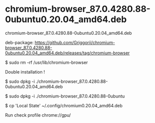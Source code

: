 # chromium-browser_87.0.4280.88-0ubuntu0.20.04_amd64.deb
chromium-browser_87.0.4280.88-0ubuntu0.20.04_amd64.deb

deb-package: https://github.com/Griggorii/chromium-browser_87.0.4280.88-0ubuntu0.20.04_amd64.deb/releases/tag/chromium-browser

$ sudo rm -rf /usr/lib/chromium-browser

Double installation !

$ sudo dpkg -i ./chromium-browser_87.0.4280.88-0ubuntu0.20.04_amd64.deb

$ sudo dpkg -i ./chromium-browser_87.0.4280.88-0ubuntu

$ cp 'Local State' ~/.config/chromium0.20.04_amd64.deb

Run check profile chrome://gpu/


